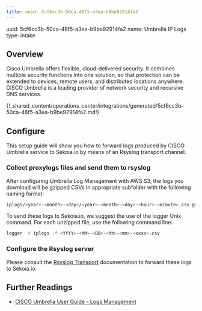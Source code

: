 ```yaml
---
title: uuid: 5cf6cc3b-50ca-48f5-a3ea-b9be92914fa2
---
```


uuid: 5cf6cc3b-50ca-48f5-a3ea-b9be92914fa2
name: Umbrella IP Logs
type: intake

## Overview
Cisco Umbrella offers flexible, cloud-delivered security. It combines multiple security functions into one solution, so that protection can be extended to devices, remote users, and distributed locations anywhere. CISCO Umbrella is a leading provider of network security and recursive DNS services.

{!_shared_content/operations_center/integrations/generated/5cf6cc3b-50ca-48f5-a3ea-b9be92914fa2.md!}

## Configure
This setup guide will show you how to forward logs produced by CISCO Umbrella service to Sekoia.io by means of an Rsyslog transport channel.

### Collect proxylogs files and send them to rsyslog
After configuring Umbrella Log Management with AWS S3, the logs you download will be gzipped CSVs in appropriate subfolder with the following naming format:

```bash
iplogs/<year>-<month>-<day>/<year>-<month>-<day>-<hour>-<minute>.csv.gz
```

To send these logs to Sekoia.io, we suggest the use of the logger Unix command. For each unzipped file, use the following command line:

```bash
logger -t iplogs -f <YYYY>-<MM>-<DD>-<hh>-<mm>-<xxxx>.csv
```

### Configure the Rsyslog server
Please consult the [Rsyslog Transport](../../../../ingestion_methods/rsyslog/) documentation to forward these logs to Sekoia.io.


## Further Readings
- [CISCO Umbrella User Guide - Logs Management](https://docs.umbrella.com/deployment-umbrella/docs/log-management)
